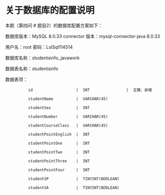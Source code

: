 # 关于数据库的配置说明

本题（第四问 # 题目2）的数据库配置方案如下：

数据库版本：MySQL 8.0.33
connector 版本：mysql-connector-java 8.0.33

用户名：root
密码：LslSql114514

数据库名称：studentsinfo_javawork

数据表名称：studentsinfo

数据表项： 
```
          id                   |  INT                |  主键、自增

          studentName          |  VARCHAR(45)   

          studentSex           |  INT

          studentNumber        |  VARCHAR(45)

          studentCourseClass   |  VARCHAR(45)

          studentPointEnglish  |  INT

          studentPointOne      |  INT

          studentPointTwo      |  INT

          studentPointThree    |  INT

          studentPointFour     |  INT

          studentSP            |  TINYINT(BOOLEAN)

          studentSA            |  TINYINT(BOOLEAN)
```